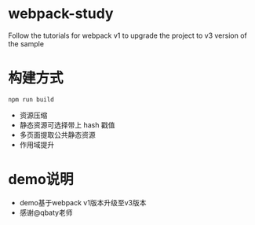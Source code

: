 # webpack-study
Follow the tutorials for webpack v1 to upgrade the project to v3 version of the sample

# 构建方式

``` npm run build ```

* 资源压缩
* 静态资源可选择带上 hash 戳值
* 多页面提取公共静态资源
* 作用域提升

# demo说明

* demo基于webpack v1版本升级至v3版本
* 感谢@qbaty老师